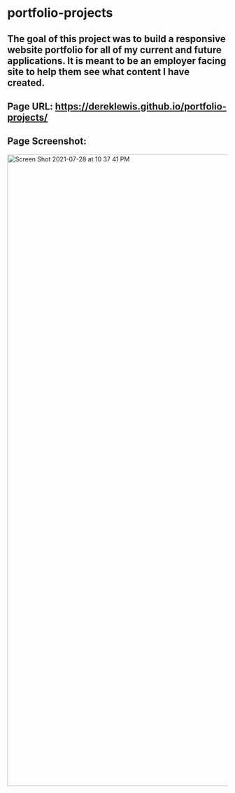 # portfolio-projects

## The goal of this project was to build a responsive website portfolio for all of my current and future applications. It is meant to be an employer facing site to help them see what content I have created.

## Page URL: https://dereklewis.github.io/portfolio-projects/

## Page Screenshot:

<img width="1440" alt="Screen Shot 2021-07-28 at 10 37 41 PM" src="https://user-images.githubusercontent.com/79670209/127432588-d826025f-7cf0-469c-871d-db05af82faae.png">
